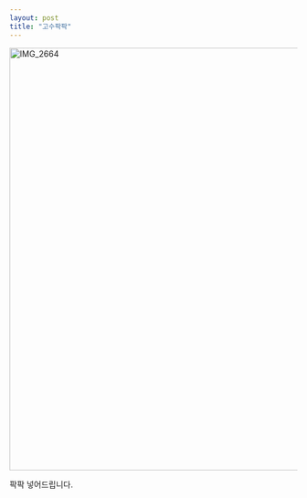 ```yaml
---
layout: post
title: "고수팍팍"
---
```


<img width="740px" alt="IMG_2664" src="https://user-images.githubusercontent.com/81041256/114584456-a8d1b600-9cbd-11eb-927a-fdb4a35f88bf.JPG">

팍팍 넣어드립니다.
